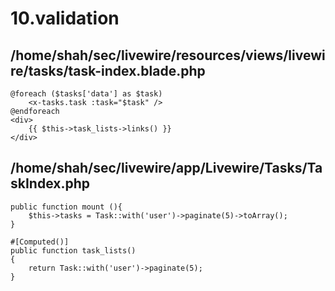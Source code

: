 # 10.validation
## /home/shah/sec/livewire/resources/views/livewire/tasks/task-index.blade.php
```
@foreach ($tasks['data'] as $task)
    <x-tasks.task :task="$task" />
@endforeach
<div>
    {{ $this->task_lists->links() }}
</div>
```
## /home/shah/sec/livewire/app/Livewire/Tasks/TaskIndex.php
```
public function mount (){
    $this->tasks = Task::with('user')->paginate(5)->toArray();
}

#[Computed()]
public function task_lists()
{
    return Task::with('user')->paginate(5);
}

```
